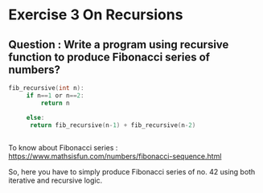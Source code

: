 # Exercise 3 On Recursions 

## Question : Write a program using recursive function to produce Fibonacci series of numbers?

``` c
fib_recursive(int n):
     if n==1 or n==2:
         return n

     else:
      return fib_recursive(n-1) + fib_recursive(n-2)
 
```
 

To know about Fibonacci series : https://www.mathsisfun.com/numbers/fibonacci-sequence.html


So, here you have to simply produce Fibonacci series of no. 42 using both iterative and recursive logic.

 